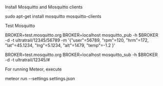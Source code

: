 
Install Mosquitto and Mosquitto clients

sudo apt-get install mosquitto mosquitto-clients

Test Mosquitto

BROKER=test.mosquitto.org
BROKER=localhost
mosquitto_pub -h $BROKER -d -t ultratrail/12345/56789 -m '{"user"=56789, "rpm"=120, "hrm"=172, "lat"=45.1234, "lng"=5.1234, "alt"=1479, "temp"=-1.2 }'


BROKER=test.mosquitto.org
BROKER=localhost
mosquitto_sub -h $BROKER -d -t ultratrail/12345/#





For running Meteor, execute

meteor run --settings settings.json

